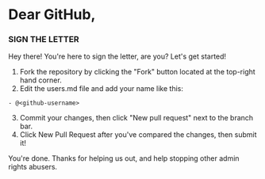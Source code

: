 # Dear GitHub,
### SIGN THE LETTER

Hey there!
You're here to sign the letter, are you? Let's get started!
1. Fork the repository by clicking the "Fork" button located at the top-right hand corner.
2. Edit the users.md file and add your name like this:
```
- @<github-username>
```
3. Commit your changes, then click "New pull request" next to the branch bar.
4. Click New Pull Request after you've compared the changes, then submit it!

You're done. Thanks for helping us out, and help stopping other admin rights abusers.
